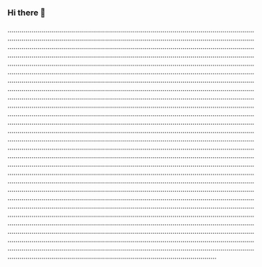 ### Hi there 👋

.............................................................................................................................................................................................................................................................................................................................................................................................................................................................................................................................................................................................................................................................................................................................................................................................................................................................................................................................................................................................................................................................................................................................................................................................................................................................................................................................................................................................................................................................................................................................................................................................................................................................................................................................................................................................................................................................................................................................................................................................................................................................................................................................................................................................................................................................................................................................................................................................................................................................................................................................................................................................................................................................................................................................................................................................................................................................................................................................................................................................................................................................................................................................................................................................................................................................................................................................................................................................................................................................................................................................................................................................